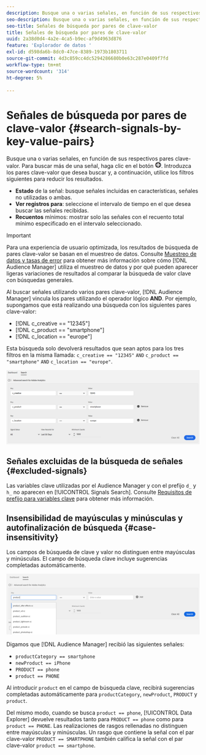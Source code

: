 ```yaml
---
description: Busque una o varias señales, en función de sus respectivos pares clave-valor.
seo-description: Busque una o varias señales, en función de sus respectivos pares clave-valor.
seo-title: Señales de búsqueda por pares de clave-valor
title: Señales de búsqueda por pares de clave-valor
uuid: 2a38d0d4-4a2e-4ca5-b9ec-af9d4963d876
feature: 'Explorador de datos '
exl-id: d598da6b-8dc0-47ce-8389-1973b1803711
source-git-commit: 4d3c859cc4dc5294286680b0e63c287e0409f7fd
workflow-type: tm+mt
source-wordcount: '314'
ht-degree: 5%

---
```


# Señales de búsqueda por pares de clave-valor {#search-signals-by-key-value-pairs}

Busque una o varias señales, en función de sus respectivos pares clave-valor.
Para buscar más de una señal, haga clic en el botón ![Add](assets/icon_add.png). Introduzca los pares clave-valor que desea buscar y, a continuación, utilice los filtros siguientes para reducir los resultados.

* **Estado** de la señal: busque señales incluidas en características, señales no utilizadas o ambas.
* **Ver registros para**: seleccione el intervalo de tiempo en el que desea buscar las señales recibidas.
* **Recuentos** mínimos: mostrar solo las señales con el recuento total mínimo especificado en el intervalo seleccionado.

>[!IMPORTANT]
>
>Para una experiencia de usuario optimizada, los resultados de búsqueda de pares clave-valor se basan en el muestreo de datos. Consulte [Muestreo de datos y tasas de error](/help/using/reporting/report-sampling.md) para obtener más información sobre cómo [!DNL Audience Manager] utiliza el muestreo de datos y por qué pueden aparecer ligeras variaciones de resultados al comparar la búsqueda de valor clave con búsquedas generales.

Al buscar señales utilizando varios pares clave-valor, [!DNL Audience Manager] vincula los pares utilizando el operador lógico **AND**. Por ejemplo, supongamos que está realizando una búsqueda con los siguientes pares clave-valor:

* [!DNL c_creative == "12345"]
* [!DNL c_product == "smartphone"]
* [!DNL c_location == "europe"]

Esta búsqueda solo devolverá resultados que sean aptos para los tres filtros en la misma llamada: `c_creative == "12345"` `AND` `c_product == "smartphone"` `AND` `c_location == "europe"`.

![](assets/signals-search.png)

## Señales excluidas de la búsqueda de señales {#excluded-signals}

Las variables clave utilizadas por el Audience Manager y con el prefijo `d_` y `h_` no aparecen en [!UICONTROL Signals Search]. Consulte [Requisitos de prefijo para variables clave](../../traits/trait-variable-prefixes.md) para obtener más información.

## Insensibilidad de mayúsculas y minúsculas y autofinalización de búsqueda {#case-insensitivity}

Los campos de búsqueda de clave y valor no distinguen entre mayúsculas y minúsculas. El campo de búsqueda clave incluye sugerencias completadas automáticamente.

![](assets/signal-search-suggestions.png)

Digamos que [!DNL Audience Manager] recibió las siguientes señales:

* `productCategory == smartphone`
* `newProduct == iPhone`
* `PRODUCT == phone`
* `product == PHONE`

Al introducir `product` en el campo de búsqueda clave, recibirá sugerencias completadas automáticamente para `productCategory`, `newProduct`, `PRODUCT` y `product`.

Del mismo modo, cuando se busca `product == phone`, [!UICONTROL Data Explorer] devuelve resultados tanto para `PRODUCT == phone` como para `product == PHONE`.
Las realizaciones de rasgos rellenadas no distinguen entre mayúsculas y minúsculas. Un rasgo que contiene la señal con el par clave-valor `PRODUCT == SMARTPHONE` también califica la señal con el par clave-valor `product == smartphone`.
